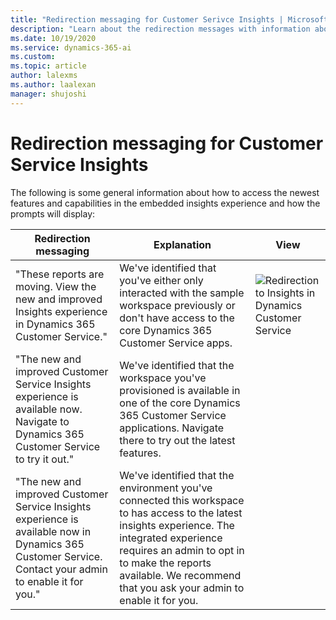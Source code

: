 ```yaml
---
title: "Redirection messaging for Customer Serivce Insights | MicrosoftDocs"
description: "Learn about the redirection messages with information about how to access the newest features of the embedded insights experience."
ms.date: 10/19/2020
ms.service: dynamics-365-ai
ms.custom: 
ms.topic: article
author: lalexms
ms.author: laalexan
manager: shujoshi 
---
```


# Redirection messaging for Customer Service Insights

The following is some general information about how to access the newest features and capabilities in the embedded insights experience and how the prompts will display:

| Redirection messaging | Explanation |  View |
|-----------------|------------------|------------------|
| "These reports are moving. View the new and improved Insights experience in Dynamics 365 Customer Service." | We've identified that you've either only interacted with the sample workspace previously or don't have access to the core Dynamics 365 Customer Service apps. | ![Redirection to Insights in Dynamics Customer Service](media/redirection-mssg-1.png "Redirection message for Insights in Dynamics Customer Service") |
| "The new and improved Customer Service Insights experience is available now. Navigate to Dynamics 365 Customer Service to try it out." | We've identified that the workspace you've provisioned is available in one of the core Dynamics 365 Customer Service applications. Navigate there to try out the latest features.  | 
| "The new and improved Customer Service Insights experience is available now in Dynamics 365 Customer Service. Contact your admin to enable it for you." | We've identified that the environment you've connected this workspace to has access to the latest insights experience. The integrated experience requires an admin to opt in to make the reports available. We recommend that you ask your admin to enable it for you. | 
